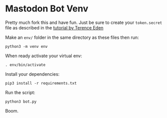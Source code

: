 # Mastodon Bot Venv

Pretty much fork this and have fun. Just be sure to create your `token.secret` file as described in the [tutorial by Terence Eden](https://shkspr.mobi/blog/2018/08/easy-guide-to-building-mastodon-bots/#comment-58272)

Make an `env/` folder in the same directory as these files then run:
```
python3 -m venv env
```

When ready activate your virtual env:
```
. env/bin/activate
```

Install your dependencies:
```
pip3 install -r requirements.txt
```

Run the script:
```
python3 bot.py
```

Boom.

